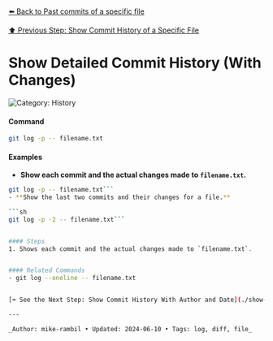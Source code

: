 [⬅️ Back to Past commits of a specific file](./past-commits-of-a-specific-file.md)

[⬆️ Previous Step: Show Commit History of a Specific File](./show-commit-history-of-a-specific-file.md)

# Show Detailed Commit History (With Changes)


![Category: History](https://img.shields.io/badge/Category-History-blue)

#### Command
```sh
git log -p -- filename.txt
```

#### Examples
- **Show each commit and the actual changes made to `filename.txt`.**

```sh
git log -p -- filename.txt```
- **Show the last two commits and their changes for a file.**

```sh
git log -p -2 -- filename.txt```


#### Steps
1. Shows each commit and the actual changes made to `filename.txt`.


#### Related Commands
- git log --oneline -- filename.txt


[➡️ See the Next Step: Show Commit History With Author and Date](./show-commit-history-with-author-and-date.md)

---

_Author: mike-rambil • Updated: 2024-06-10 • Tags: log, diff, file_
